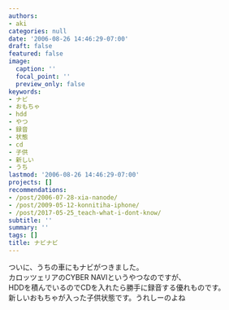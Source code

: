 ```yaml
---
authors:
- aki
categories: null
date: '2006-08-26 14:46:29-07:00'
draft: false
featured: false
image:
  caption: ''
  focal_point: ''
  preview_only: false
keywords:
- ナビ
- おもちゃ
- hdd
- やつ
- 録音
- 状態
- cd
- 子供
- 新しい
- うち
lastmod: '2006-08-26 14:46:29-07:00'
projects: []
recommendations:
- /post/2006-07-28-xia-nanode/
- /post/2009-05-12-konnitiha-iphone/
- /post/2017-05-25_teach-what-i-dont-know/
subtitle: ''
summary: ''
tags: []
title: ナビナビ
---
```


ついに、うちの車にもナビがつきました。  
カロッツェリアのCYBER NAVIというやつなのですが、  
HDDを積んでいるのでCDを入れたら勝手に録音する優れものです。  
新しいおもちゃが入った子供状態です。うれしーのよね